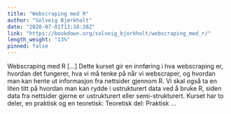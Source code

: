 ```yaml
---
title: "Webscraping med R"
author: "Solveig Bjørkholt"
date: "2020-07-01T13:38:28Z"
link: "https://bookdown.org/solveig_bjorkholt/webscraping_med_r/"
length_weight: "13%"
pinned: false
---
```


Webscraping med R [...] Dette kurset gir en innføring i hva webscraping er, hvordan det fungerer, hva vi må tenke på når vi webscraper, og hvordan man kan hente ut informasjon fra nettsider gjennom R. Vi skal også ta en liten titt på hvordan man kan rydde i ustrukturert data ved å bruke R, siden data fra nettsider gjerne er ustrukturert eller semi-strukturert. Kurset har to deler, en praktisk og en teoretisk: Teoretisk del: Praktisk ...
